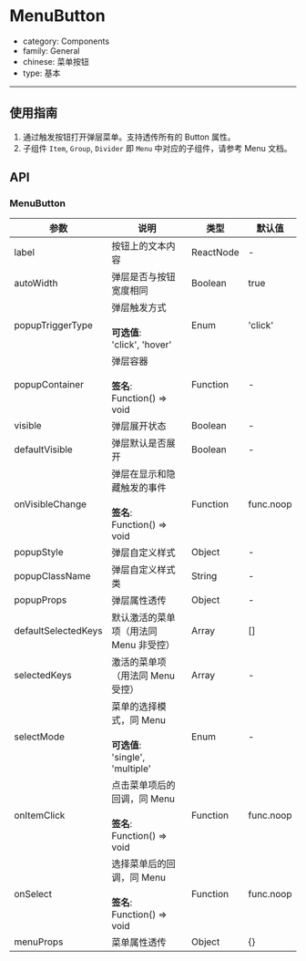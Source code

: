 # MenuButton

-   category: Components
-   family: General
-   chinese: 菜单按钮
-   type: 基本

---

## 使用指南

1.  通过触发按钮打开弹层菜单。支持透传所有的 Button 属性。
2.  子组件 `Item`, `Group`, `Divider` 即 `Menu` 中对应的子组件，请参考 Menu 文档。

## API

### MenuButton

| 参数                  | 说明                                                     | 类型        | 默认值       |
| ------------------- | ------------------------------------------------------ | --------- | --------- |
| label               | 按钮上的文本内容                                               | ReactNode | -         |
| autoWidth           | 弹层是否与按钮宽度相同                                            | Boolean   | true      |
| popupTriggerType    | 弹层触发方式<br><br>**可选值**:<br>'click', 'hover'             | Enum      | 'click'   |
| popupContainer      | 弹层容器<br><br>**签名**:<br>Function() => void              | Function  | -         |
| visible             | 弹层展开状态                                                 | Boolean   | -         |
| defaultVisible      | 弹层默认是否展开                                               | Boolean   | -         |
| onVisibleChange     | 弹层在显示和隐藏触发的事件<br><br>**签名**:<br>Function() => void     | Function  | func.noop |
| popupStyle          | 弹层自定义样式                                                | Object    | -         |
| popupClassName      | 弹层自定义样式类                                               | String    | -         |
| popupProps          | 弹层属性透传                                                 | Object    | -         |
| defaultSelectedKeys | 默认激活的菜单项（用法同 Menu 非受控）                                 | Array     | \[]       |
| selectedKeys        | 激活的菜单项（用法同 Menu 受控）                                    | Array     | -         |
| selectMode          | 菜单的选择模式，同 Menu<br><br>**可选值**:<br>'single', 'multiple' | Enum      | -         |
| onItemClick         | 点击菜单项后的回调，同 Menu<br><br>**签名**:<br>Function() => void  | Function  | func.noop |
| onSelect            | 选择菜单后的回调，同 Menu<br><br>**签名**:<br>Function() => void   | Function  | func.noop |
| menuProps           | 菜单属性透传                                                 | Object    | {}        |
